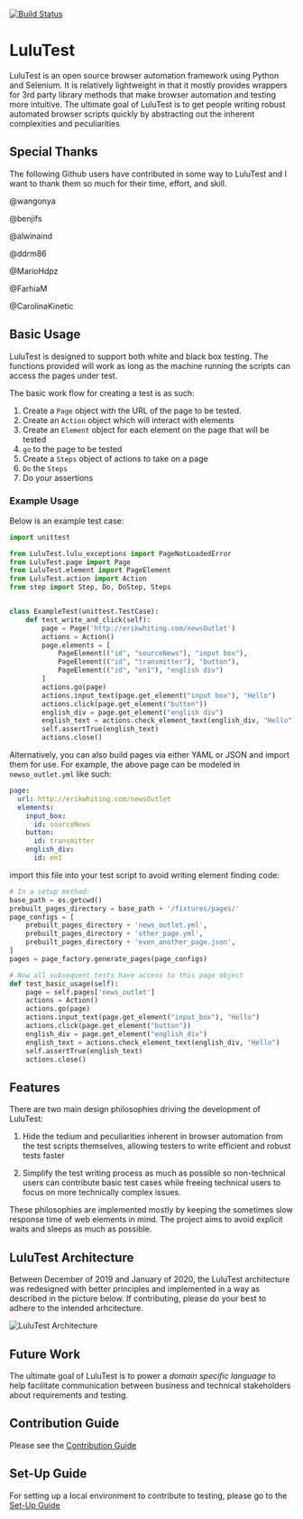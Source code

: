 [![Build Status](https://travis-ci.org/erik-whiting/LuluTest.svg?branch=development)](https://travis-ci.org/erik-whiting/LuluTest)
# LuluTest
LuluTest is an open source browser automation framework using Python and Selenium.
It is relatively lightweight in that it mostly provides wrappers for 3rd party library methods that make browser automation and testing more intuitive.
The ultimate goal of LuluTest is to get people writing robust automated browser scripts quickly by abstracting out the inherent complexities and peculiarities

## Special Thanks
The following Github users have contributed in some way to LuluTest and I want to thank them so much for their time, effort, and skill.

@wangonya

@benjifs

@alwinaind

@ddrm86

@MarioHdpz

@FarhiaM

@CarolinaKinetic


## Basic Usage

LuluTest is designed to support both white and black box testing. The functions
provided will work as long as the machine running the scripts can access the pages
under test. 

The basic work flow for creating a test is as such:

1. Create a `Page` object with the URL of the page to be tested.
2. Create an `Action` object which will interact with elements
3. Create an `Element` object for each element on the page that will be tested
4. `go` to the page to be tested
5. Create a `Steps` object of actions to take on a page
6. `Do` the `Steps`
7. Do your assertions

### Example Usage
Below is an example test case:

```python
import unittest

from LuluTest.lulu_exceptions import PageNotLoadedError
from LuluTest.page import Page
from LuluTest.element import PageElement
from LuluTest.action import Action
from step import Step, Do, DoStep, Steps


class ExampleTest(unittest.TestCase):
    def test_write_and_click(self):
        page = Page('http://erikwhiting.com/newsOutlet')
        actions = Action()
        page.elements = [
            PageElement(("id", "sourceNews"), "input box"),
            PageElement(("id", "transmitter"), "button"),
            PageElement(("id", "en1"), "english div")
        ]
        actions.go(page)
        actions.input_text(page.get_element("input box"), "Hello")
        actions.click(page.get_element("button"))
        english_div = page.get_element("english div")
        english_text = actions.check_element_text(english_div, "Hello")
        self.assertTrue(english_text)
        actions.close()

```

Alternatively, you can also build pages via either YAML or JSON and import
them for use. For example, the above page can be modeled in `newso_outlet.yml`
like such:
```yaml
page:
  url: http://erikwhiting.com/newsOutlet
  elements:
    input_box:
      id: sourceNews
    button:
      id: transmitter
    english_div:
      id: en1
```
import this file into your test script to avoid writing element finding code:
```python
# In a setup method:
base_path = os.getcwd()
prebuilt_pages_directory = base_path + '/fixtures/pages/'
page_configs = [
    prebuilt_pages_directory + 'news_outlet.yml',
    prebuilt_pages_directory + 'other_page.yml',
    prebuilt_pages_directory + 'even_another_page.json',
]
pages = page_factory.generate_pages(page_configs)

# Now all subsequent tests have access to this page object
def test_basic_usage(self):
    page = self.pages['news_outlet']
    actions = Action()
    actions.go(page)
    actions.input_text(page.get_element("input_box"), "Hello")
    actions.click(page.get_element("button"))
    english_div = page.get_element("english_div")
    english_text = actions.check_element_text(english_div, "Hello")
    self.assertTrue(english_text)
    actions.close()
```
## Features

There are two main design philosophies driving the development of LuluTest:

1. Hide the tedium and peculiarities inherent in browser automation
from the test scripts themselves, allowing testers to write efficient
and robust tests faster

2. Simplify the test writing process as much as possible so non-technical
users can contribute basic test cases while freeing technical
users to focus on more technically complex issues.

These philosophies are implemented mostly by keeping the sometimes slow
response time of web elements in mind. The project aims to avoid
explicit waits and sleeps as much as possible.

## LuluTest Architecture

Between December of 2019 and January of 2020, the LuluTest architecture
was redesigned with better principles and implemented in a way as described
in the picture below. If contributing, please do your best to adhere to the
intended arhcitecture.

![LuluTest Architecture](LuluTestArchitecture.PNG)

## Future Work

The ultimate goal of LuluTest is to power a *domain specific language* to help
facilitate communication between business and technical stakeholders about
requirements and testing.

## Contribution Guide

Please see the [Contribution Guide](./CONTRIBUTING.md)

## Set-Up Guide
For setting up a local environment to contribute to testing, please go to the [Set-Up Guide](./SETUP.md)
